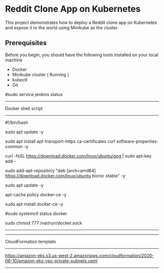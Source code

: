 # Reddit Clone App on Kubernetes
This project demonstrates how to deploy a Reddit clone app on Kubernetes and expose it to the world using Minikube as the cluster.

## Prerequisites
Before you begin, you should have the following tools installed on your local machine

- Docker
- Minikube cluster ( Running )
- kubectl
- Git

#sudo service jenkins status

**************************************
Docker shell script
**************************************
#!/bin/bash 

sudo apt update -y

sudo apt install apt-transport-https ca-certificates curl software-properties-common -y

curl -fsSL https://download.docker.com/linux/ubuntu/gpg | sudo apt-key add -

sudo add-apt-repository "deb [arch=amd64] https://download.docker.com/linux/ubuntu bionic stable" -y

sudo apt update -y

apt-cache policy docker-ce -y

sudo apt install docker-ce -y

#sudo systemctl status docker

sudo chmod 777 /var/run/docker.sock


----------------------------------------------------------------------------------------------------------------------------

*******************
CloudFormation template
*******************

https://amazon-eks.s3.us-west-2.amazonaws.com/cloudformation/2020-06-10/amazon-eks-vpc-private-subnets.yaml

------------------------------------------------------------------------------------------------------------------------------
